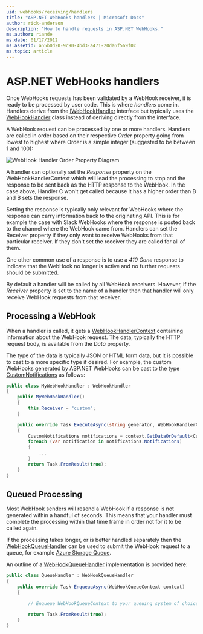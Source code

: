 ```yaml
---
uid: webhooks/receiving/handlers
title: "ASP.NET WebHooks handlers | Microsoft Docs"
author: rick-anderson
description: "How to handle requests in ASP.NET WebHooks."
ms.author: riande
ms.date: 01/17/2012
ms.assetid: a55b0d20-9c90-4bd3-a471-20da6f569f0c
ms.topic: article
---
```

# ASP.NET WebHooks handlers

Once WebHooks requests has been validated by a WebHook receiver, it is ready to be processed by user code. This is where *handlers* come in. Handlers derive from the [IWebHookHandler](https://github.com/aspnet/AspNetWebHooks/blob/main/src/Microsoft.AspNet.WebHooks.Receivers/WebHooks/IWebHookHandler.cs) interface but typically uses the [WebHookHandler](https://github.com/aspnet/AspNetWebHooks/blob/main/src/Microsoft.AspNet.WebHooks.Receivers/WebHooks/WebHookHandler.cs) class instead of deriving directly from the interface.

A WebHook request can be processed by one or more handlers. Handlers are called in order based on their respective *Order* property going from lowest to highest where Order is a simple integer (suggested to be between 1 and 100):

![WebHook Handler Order Property Diagram](_static/Handlers.png)

A handler can optionally set the *Response* property on the WebHookHandlerContext which will lead the processing to stop and the response to be sent back as the HTTP response to the WebHook. In the case above, Handler C won't get called because it has a higher order than B and B sets the response.

Setting the response is typically only relevant for WebHooks where the response can carry information back to the originating API. This is for example the case with Slack WebHooks where the response is posted back to the channel where the WebHook came from. Handlers can set the Receiver property if they only want to receive WebHooks from that particular receiver. If they don't set the receiver they are called for all of them.

One other common use of a response is to use a *410 Gone* response to indicate that the WebHook no longer is active and no further requests should be submitted.

By default a handler will be called by all WebHook receivers. However, if the *Receiver* property is set to the name of a handler then that handler will only receive WebHook requests from that receiver.

## Processing a WebHook

When a handler is called, it gets a [WebHookHandlerContext](https://github.com/aspnet/AspNetWebHooks/blob/main/src/Microsoft.AspNet.WebHooks.Receivers/WebHooks/WebHookHandlerContext.cs) containing information about the WebHook request. The data, typically the HTTP request body, is available from the *Data* property.

The type of the data is typically JSON or HTML form data, but it is possible to cast to a more specific type if desired. For example, the custom WebHooks generated by ASP.NET WebHooks can be cast to the type [CustomNotifications](https://github.com/aspnet/AspNetWebHooks/blob/main/src/Microsoft.AspNet.WebHooks.Receivers.Custom/WebHooks/CustomNotifications.cs) as follows:

```csharp
public class MyWebHookHandler : WebHookHandler
{
    public MyWebHookHandler()
    {
        this.Receiver = "custom";
    }

    public override Task ExecuteAsync(string generator, WebHookHandlerContext context)
    {
        CustomNotifications notifications = context.GetDataOrDefault<CustomNotifications>();
        foreach (var notification in notifications.Notifications)
        {
            ...
        }
        return Task.FromResult(true);
    }
}
```

  ## Queued Processing

Most WebHook senders will resend a WebHook if a response is not generated within a handful of seconds. This means that your handler must complete the processing within that time frame in order not for it to be called again.

If the processing takes longer, or is better handled separately then the [WebHookQueueHandler](https://github.com/aspnet/AspNetWebHooks/blob/main/src/Microsoft.AspNet.WebHooks.Receivers/WebHooks/WebHookQueueHandler.cs) can be used to submit the WebHook request to a queue, for example [Azure Storage Queue](https://msdn.microsoft.com/library/azure/dd179353.aspx).

An outline of a [WebHookQueueHandler](https://github.com/aspnet/AspNetWebHooks/blob/main/src/Microsoft.AspNet.WebHooks.Receivers/WebHooks/WebHookQueueHandler.cs) implementation is provided here:

```csharp
public class QueueHandler : WebHookQueueHandler
{
    public override Task EnqueueAsync(WebHookQueueContext context)
    {

        // Enqueue WebHookQueueContext to your queuing system of choice

        return Task.FromResult(true);
    }
}
```
